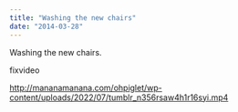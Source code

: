 ```yaml
---
title: "Washing the new chairs"
date: "2014-03-28"
---
```


Washing the new chairs.

fixvideo

http://mananamanana.com/ohpiglet/wp-content/uploads/2022/07/tumblr_n356rsaw4h1r16syi.mp4
